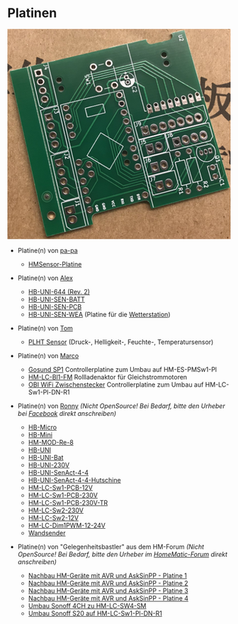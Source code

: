 # Platinen

![topimg](./images/Platinen_TOP.jpg)

- Platine(n) von [pa-pa](https://github.com/pa-pa) 
  - [HMSensor-Platine](https://github.com/pa-pa/HMSensor)

- Platine(n) von [Alex](https://github.com/alexreinert)
  - [HB-UNI-644 (Rev. 2)](https://github.com/alexreinert/PCB#hb-uni-644-rev-2) 
  - [HB-UNI-SEN-BATT](https://github.com/alexreinert/PCB#hb-uni-sen-batt)
  - [HB-UNI-SEN-PCB](https://github.com/alexreinert/PCB#hb-uni-sen-pcb) 
  - [HB-UNI-SEN-WEA](https://github.com/alexreinert/PCB#hb-uni-sen-wea) (Platine für die [Wetterstation](https://github.com/jp112sdl/HB-UNI-Sen-WEA/tree/master))

- Platine(n) von [Tom](https://github.com/TomMajor)
  - [PLHT Sensor](https://github.com/TomMajor/AskSinPP_Examples/tree/master/PCB/Sensor_PLHT) (Druck-, Helligkeit-, Feuchte-, Temperatursensor)

- Platine(n) von [Marco](https://github.com/stan23)
  - [Gosund SP1](https://github.com/stan23/HM-ES-PMSw1-Pl_GosundSP1) Controllerplatine zum Umbau auf HM-ES-PMSw1-Pl
  - [HM-LC-Bl1-FM](https://github.com/stan23/HM-LC-Bl1-FM-DC) Rollladenaktor für Gleichstrommotoren
  - [OBI WiFi Zwischenstecker](https://github.com/stan23/HM-LC-Sw1-Pl-DN-R1_OBI) Controllerplatine zum Umbau auf HM-LC-Sw1-Pl-DN-R1
  
- Platine(n) von [Ronny](https://github.com/ronnythomas) _(Nicht OpenSource! Bei Bedarf, bitte den Urheber bei [Facebook](https://www.facebook.com/ronny.thomas.83) direkt anschreiben)_
  - [HB-Micro](https://github.com/ronnythomas/HB-Micro)
  - [HB-Mini](https://github.com/ronnythomas/HB-Mini)
  - [HM-MOD-Re-8](https://github.com/ronnythomas/HM-MOD-Re-8)
  - [HB-UNI](https://github.com/ronnythomas/HB-UNI)
  - [HB-UNI-Bat](https://github.com/ronnythomas/HB-UNI-Bat)
  - [HB-UNI-230V](https://github.com/ronnythomas/HB-UNI-230V)
  - [HB-UNI-SenAct-4-4](https://github.com/ronnythomas/HB-UNI-SenAct-4-4)
  - [HB-UNI-SenAct-4-4-Hutschine](https://github.com/ronnythomas/HB-UNI-SenAct-4-4-Hutschine)
  - [HM-LC-Sw1-PCB-12V](https://github.com/ronnythomas/HM-LC-Sw1-PCB-12V)
  - [HM-LC-Sw1-PCB-230V](https://github.com/ronnythomas/HM-LC-Sw1-PCB-230V)
  - [HM-LC-Sw1-PCB-230V-TR](https://github.com/ronnythomas/HM-LC-Sw1-PCB-230V-TR)
  - [HM-LC-Sw2-230V](https://github.com/ronnythomas/HM-LC-Sw2-230V)
  - [HM-LC-Sw2-12V](https://github.com/ronnythomas/HM-LC-Sw2-12V)
  - [HM-LC-Dim1PWM-12-24V](https://github.com/ronnythomas/HM-LC-Dim1PWM-12-24V)
  - [Wandsender](https://github.com/ronnythomas/Wandsender)

- Platine(n) von "Gelegenheitsbastler" aus dem HM-Forum _(Nicht OpenSource! Bei Bedarf, bitte den Urheber im [HomeMatic-Forum](https://homematic-forum.de/forum/ucp.php?i=pm&mode=compose&u=20394) direkt anschreiben)_
  - [Nachbau HM-Geräte mit AVR und AskSinPP - Platine 1](https://homematic-forum.de/forum/viewtopic.php?f=76&t=43162)
  - [Nachbau HM-Geräte mit AVR und AskSinPP - Platine 2](https://homematic-forum.de/forum/viewtopic.php?f=76&t=43243)
  - [Nachbau HM-Geräte mit AVR und AskSinPP - Platine 3](https://homematic-forum.de/forum/viewtopic.php?f=76&t=43247)
  - [Nachbau HM-Geräte mit AVR und AskSinPP - Platine 4](https://homematic-forum.de/forum/viewtopic.php?f=76&t=43274)
  - [Umbau Sonoff 4CH zu HM-LC-SW4-SM](https://homematic-forum.de/forum/viewtopic.php?f=76&t=43718)
  - [Umbau Sonoff S20 auf HM-LC-Sw1-Pl-DN-R1](https://homematic-forum.de/forum/viewtopic.php?f=76&t=44258)
